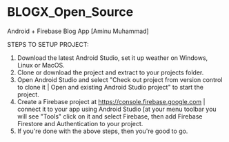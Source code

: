 # BLOGX_Open_Source
Android + Firebase Blog App [Aminu Muhammad]

STEPS TO SETUP PROJECT:
1. Download the latest Android Studio, set it up weather on Windows, Linux or MacOS.
2. Clone or download the project and extract to your projects folder.
3. Open Android Studio and select "Check out project from version control to clone it | Open and existing Android Studio project" to start the project.
4. Create a Firebase project at https://console.firebase.google.com | connect it to your app using Android Studio [at your menu toolbar you will see "Tools" click on it and select Firebase, then add Firebase Firestore and Authentication to your project.
5. If you're done with the above steps, then you're good to go.
